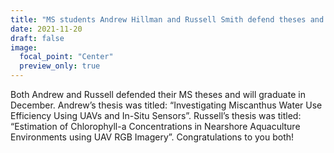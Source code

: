 ```yaml
---
title: "MS students Andrew Hillman and Russell Smith defend theses and graduate."
date: 2021-11-20
draft: false
image:
  focal_point: "Center"
  preview_only: true
---
```

Both Andrew and Russell defended their MS theses and will graduate in December. Andrew’s thesis was titled: “Investigating Miscanthus Water Use Efficiency Using UAVs and In-Situ Sensors”. Russell’s thesis was titled: “Estimation of Chlorophyll-a Concentrations in Nearshore Aquaculture Environments using UAV RGB Imagery”. Congratulations to you both!
